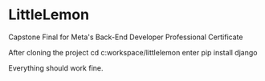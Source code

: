 # LittleLemon
Capstone Final for Meta's Back-End Developer Professional Certificate

After cloning the project cd c:workspace/littlelemon
enter pip install django

Everything should work fine.
